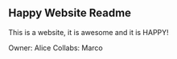 ## Happy Website Readme

This is a website, it is awesome and it is HAPPY!

Owner: Alice
Collabs: Marco
